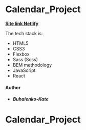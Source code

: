 # Calendar_Project

**[Site link Netlify](https://angry-hamilton-9b5f4c.netlify.app)**

The tech stack is:

- HTML5
- CSS3
- Flexbox
- Sass (Scss)
- BEM methodology
- JavaScript
- React

#### Author

- ##### Buhaienko-Kate

# Calendar_Project
